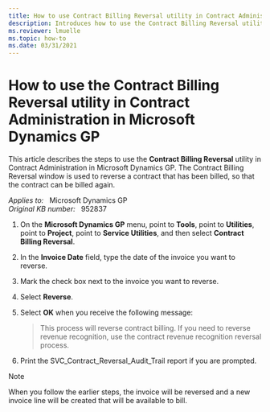 ```yaml
---
title: How to use Contract Billing Reversal utility in Contract Administration
description: Introduces how to use the Contract Billing Reversal utility in Contract Administration in Microsoft Dynamics GP.
ms.reviewer: lmuelle
ms.topic: how-to
ms.date: 03/31/2021
---
```

# How to use the Contract Billing Reversal utility in Contract Administration in Microsoft Dynamics GP

This article describes the steps to use the **Contract Billing Reversal** utility in Contract Administration in Microsoft Dynamics GP. The Contract Billing Reversal window is used to reverse a contract that has been billed, so that the contract can be billed again.

_Applies to:_ &nbsp; Microsoft Dynamics GP  
_Original KB number:_ &nbsp; 952837

1. On the **Microsoft Dynamics GP** menu, point to **Tools**, point to **Utilities**, point to **Project**, point to **Service Utilities**, and then select **Contract Billing Reversal**.

2. In the **Invoice Date** field, type the date of the invoice you want to reverse.
3. Mark the check box next to the invoice you want to reverse.
4. Select **Reverse**.
5. Select **OK** when you receive the following message:
   > This process will reverse contract billing. If you need to reverse revenue recognition, use the contract revenue recognition reversal process.

6. Print the SVC_Contract_Reversal_Audit_Trail report if you are prompted.

> [!NOTE]
> When you follow the earlier steps, the invoice will be reversed and a new invoice line will be created that will be available to bill.
